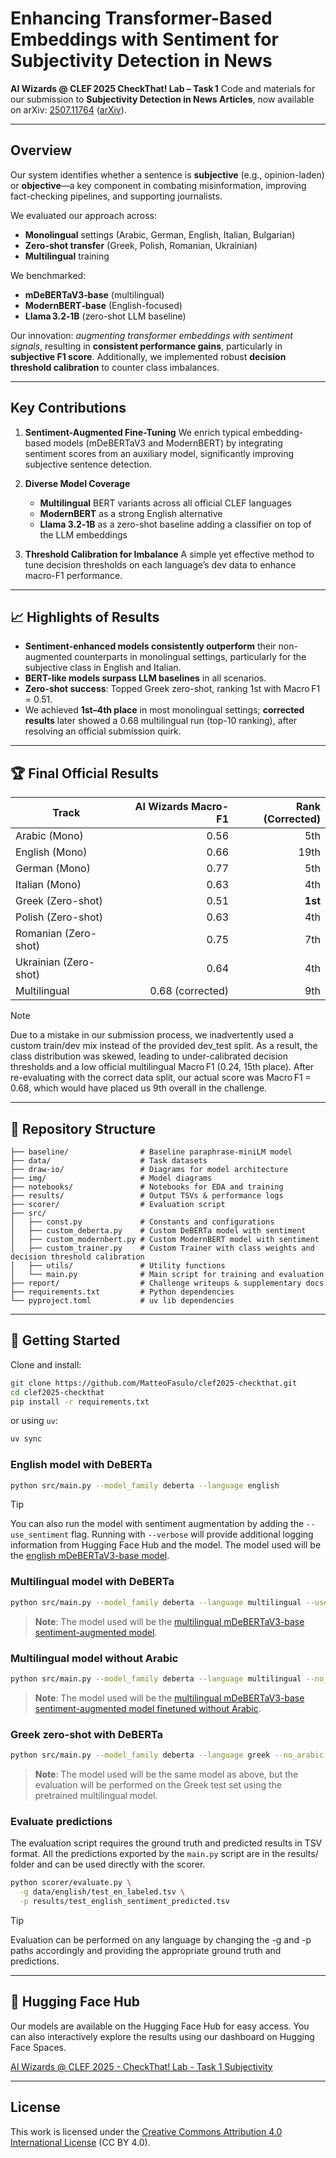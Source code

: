# Enhancing Transformer-Based Embeddings with Sentiment for Subjectivity Detection in News

**AI Wizards @ CLEF 2025 CheckThat! Lab – Task 1**
Code and materials for our submission to **Subjectivity Detection in News Articles**, now available on arXiv: [2507.11764](https://arxiv.org/abs/2507.11764) ([arXiv][1]).

---

## Overview

Our system identifies whether a sentence is **subjective** (e.g., opinion-laden) or **objective**—a key component in combating misinformation, improving fact-checking pipelines, and supporting journalists.

We evaluated our approach across:

* **Monolingual** settings (Arabic, German, English, Italian, Bulgarian)
* **Zero-shot transfer** (Greek, Polish, Romanian, Ukrainian)
* **Multilingual** training

We benchmarked:

* **mDeBERTaV3‑base** (multilingual)
* **ModernBERT‑base** (English-focused)
* **Llama 3.2‑1B** (zero-shot LLM baseline)

Our innovation: *augmenting transformer embeddings with sentiment signals*, resulting in **consistent performance gains**, particularly in **subjective F1 score**. Additionally, we implemented robust **decision threshold calibration** to counter class imbalances.

---

## Key Contributions

1. **Sentiment-Augmented Fine-Tuning**
   We enrich typical embedding-based models (mDeBERTaV3 and ModernBERT) by integrating sentiment scores from an auxiliary model, significantly improving subjective sentence detection.

2. **Diverse Model Coverage**

   * **Multilingual** BERT variants across all official CLEF languages
   * **ModernBERT** as a strong English alternative
   * **Llama 3.2‑1B** as a zero-shot baseline adding a classifier on top of the LLM embeddings

3. **Threshold Calibration for Imbalance**
   A simple yet effective method to tune decision thresholds on each language’s dev data to enhance macro-F1 performance.

---

## 📈 Highlights of Results

* **Sentiment-enhanced models consistently outperform** their non-augmented counterparts in monolingual settings, particularly for the subjective class in English and Italian.
* **BERT-like models surpass LLM baselines** in all scenarios.
* **Zero-shot success**: Topped Greek zero-shot, ranking 1st with Macro F1 = 0.51.
* We achieved **1st–4th place** in most monolingual settings; **corrected results** later showed a 0.68 multilingual run (top-10 ranking), after resolving an official submission quirk.

---

## 🏆 Final Official Results

| Track                 | AI Wizards Macro-F1 | Rank (Corrected) |
| --------------------- | ------------------: | ---------------: |
| Arabic (Mono)         |                0.56 |              5th |
| English (Mono)        |                0.66 |             19th |
| German (Mono)         |                0.77 |              5th |
| Italian (Mono)        |                0.63 |              4th |
| Greek (Zero-shot)     |                0.51 |          **1st** |
| Polish (Zero-shot)    |                0.63 |              4th |
| Romanian (Zero-shot)  |                0.75 |              7th |
| Ukrainian (Zero-shot) |                0.64 |              4th |
| Multilingual          |    0.68 (corrected) |              9th |

> [!NOTE]
> Due to a mistake in our submission process, we inadvertently used a custom train/dev mix instead of the provided dev_test split. As a result, the class distribution was skewed, leading to under-calibrated decision thresholds and a low official multilingual Macro F1 (0.24, 15th place). After re-evaluating with the correct data split, our actual score was Macro F1 = 0.68, which would have placed us 9th overall in the challenge.

---

## 📂 Repository Structure

```clef2025-checkthat/
├── baseline/                # Baseline paraphrase-miniLM model
├── data/                    # Task datasets
├── draw-io/                 # Diagrams for model architecture
├── img/                     # Model diagrams
├── notebooks/               # Notebooks for EDA and training
├── results/                 # Output TSVs & performance logs
├── scorer/                  # Evaluation script
├── src/
│   ├── const.py             # Constants and configurations
│   ├── custom_deberta.py    # Custom DeBERTa model with sentiment
│   ├── custom_modernbert.py # Custom ModernBERT model with sentiment
│   ├── custom_trainer.py    # Custom Trainer with class weights and decision threshold calibration
│   ├── utils/               # Utility functions
│   └── main.py              # Main script for training and evaluation
├── report/                  # Challenge writeups & supplementary docs
├── requirements.txt         # Python dependencies
└── pyproject.toml           # uv lib dependencies
```

---

## 🎯 Getting Started

Clone and install:

```bash
git clone https://github.com/MatteoFasulo/clef2025-checkthat.git
cd clef2025-checkthat
pip install -r requirements.txt
```

or using `uv`:

```bash
uv sync
```

### English model with DeBERTa

```bash
python src/main.py --model_family deberta --language english
```

> [!Tip]
> You can also run the model with sentiment augmentation by adding the `--use_sentiment` flag. Running with `--verbose` will provide additional logging information from Hugging Face Hub and the model. The model used will be the [english mDeBERTaV3-base model](https://huggingface.co/MatteoFasulo/mdeberta-v3-base-subjectivity-english).

### Multilingual model with DeBERTa

```bash
python src/main.py --model_family deberta --language multilingual --use_sentiment
```

>**Note**: The model used will be the [multilingual mDeBERTaV3-base sentiment-augmented model](https://huggingface.co/MatteoFasulo/mdeberta-v3-base-subjectivity-sentiment-multilingual).

### Multilingual model without Arabic

```bash
python src/main.py --model_family deberta --language multilingual --no_arabic --use_sentiment
```

>**Note**: The model used will be the [multilingual mDeBERTaV3-base sentiment-augmented model finetuned without Arabic](https://huggingface.co/MatteoFasulo/mdeberta-v3-base-subjectivity-sentiment-multilingual-no-arabic).

### Greek zero-shot with DeBERTa

```bash
python src/main.py --model_family deberta --language greek --no_arabic --use_sentiment
```

>**Note**: The model used will be the same model as above, but the evaluation will be performed on the Greek test set using the pretrained multilingual model.

### Evaluate predictions

The evaluation script requires the ground truth and predicted results in TSV format. All the predictions exported by the `main.py` script are in the results/ folder and can be used directly with the scorer.

```bash
python scorer/evaluate.py \
  -g data/english/test_en_labeled.tsv \
  -p results/test_english_sentiment_predicted.tsv
```

> [!Tip]
> Evaluation can be performed on any language by changing the -g and -p paths accordingly and providing the appropriate ground truth and predictions.

---

## 🤗 Hugging Face Hub

Our models are available on the Hugging Face Hub for easy access. You can also interactively explore the results using our dashboard on Hugging Face Spaces.

[AI Wizards @ CLEF 2025 - CheckThat! Lab - Task 1 Subjectivity](https://huggingface.co/collections/MatteoFasulo/clef-2025-checkthat-lab-task-1-subjectivity-6878f0199d302acdfe2ceddb)

---

## License

This work is licensed under the [Creative Commons Attribution 4.0 International License](LICENSE) (CC BY 4.0).

[1]: https://arxiv.org/pdf/2507.11764 "AI Wizards at CheckThat! 2025: Enhancing Transformer-Based ..."
